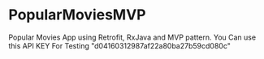 # PopularMoviesMVP
Popular Movies App using Retrofit, RxJava and MVP pattern.
You Can use this API KEY For Testing "d04160312987af22a80ba27b59cd080c"
